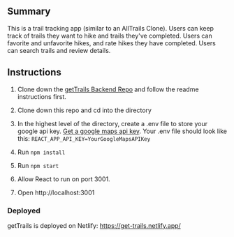 
 ## Summary

This is a trail tracking app (similar to an AllTrails Clone). Users can keep track of trails they want to hike and trails they've completed. Users can favorite and unfavorite hikes, and rate hikes they have completed. Users can search trails and review details.  

## Instructions 

1. Clone down the [getTrails Backend Repo](https://github.com/marykang09/hikes_backend) and follow the readme instructions first. 

2. Clone down this repo and cd into the directory

3. In the highest level of the directory, create a .env file to store your google api key. [Get a google maps api key](https://developers.google.com/maps/documentation/javascript/get-api-key). Your .env file should look like this: `REACT_APP_API_KEY=YourGoogleMapsAPIKey`

4. Run `npm install` 

5. Run `npm start`

6. Allow React to run on port 3001. 

7. Open http://localhost:3001


### Deployed

getTrails is deployed on Netlify: https://get-trails.netlify.app/

